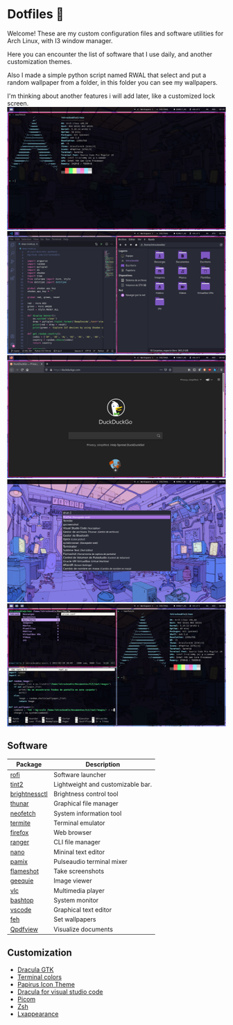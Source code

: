 # Dotfiles 🐧
Welcome! These are my custom configuration files and software utilities for Arch Linux, with I3 window manager.

Here you can encounter the list of software that I use daily, and another customization themes.

Also I made a simple python script named RWAL that select and put a random wallpaper from a folder, in this folder you can see my wallpapers.

I'm thinking about another features i will add later, like a customized lock screen. 
![Screenshot](/Screenshots/1.png)
![Screenshot](/Screenshots/2.png)
![Screenshot](/Screenshots/3.png)
![Screenshot](/Screenshots/4.png)
![Screenshot](/Screenshots/5.png)

## Software
Package                                        |            Description                |
-----------------------------------------------|---------------------------------------|
[rofi](https://wiki.archlinux.org/index.php/Rofi)|Software launcher                     |
[tint2](https://wiki.archlinux.org/index.php/Tint2)|Lightweight and customizable bar.  |
[brightnessctl](https://aur.archlinux.org/packages/brightnessctl-git/)|Brightness control tool|
[thunar](https://wiki.archlinux.org/index.php/Thunar)|Graphical file manager|
[neofetch](https://github.com/dylanaraps/neofetch)|System information tool|
[termite](https://wiki.archlinux.org/index.php/Termite)|Terminal emulator|
[firefox](https://wiki.archlinux.org/index.php/Firefox)|Web browser|
[ranger](https://wiki.archlinux.org/index.php/Ranger)|CLI file manager|
[nano](https://wiki.archlinux.org/index.php/Nano)|Mininal text editor|
[pamix](https://aur.archlinux.org/packages/pamix-git/)|Pulseaudio terminal mixer|
[flameshot](https://wiki.archlinux.org/index.php/Flameshot)|Take screenshots|
[geequie](https://archlinux.org/packages/extra/x86_64/geeqie/)|Image viewer|
[vlc](https://wiki.archlinux.org/index.php/VLC_media_player)|Multimedia player|
[bashtop](https://github.com/aristocratos/bashtop)|System monitor|
[vscode](https://wiki.archlinux.org/index.php/Visual_Studio_Code)|Graphical text editor|
[feh](https://wiki.archlinux.org/index.php/Feh)|Set wallpapers|
[Qpdfview](https://archlinux.org/packages/community/x86_64/qpdfview/)|Visualize documents|

## Customization
* [Dracula GTK](https://draculatheme.com/gtk/)  
* [Terminal colors](https://draculatheme.com/terminal/)  
* [Papirus Icon Theme](https://github.com/PapirusDevelopmentTeam/papirus-icon-theme)  
* [Dracula for visual studio code](https://draculatheme.com/visual-studio-code/)  
* [Picom](https://wiki.archlinux.org/index.php/Picom)  
* [Zsh](/https://wiki.archlinux.org/index.php/Zsh)  
* [Lxappearance](https://www.archlinux.org/packages/community/x86_64/lxappearance/)


